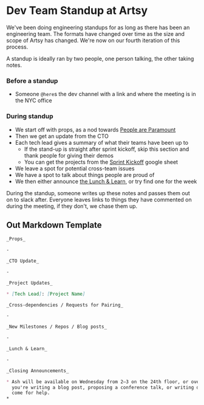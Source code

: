 # Dev Team Standup at Artsy

We've been doing engineering standups for as long as there has been an engineering team. The formats have changed over
time as the size and scope of Artsy has changed. We're now on our fourth iteration of this process.

A standup is ideally ran by two people, one person talking, the other taking notes.

### Before a standup

* Someone `@here`s the dev channel with a link and where the meeting is in the NYC office

### During standup

* We start off with props, as a nod towards [People are Paramount][pplp]
* Then we get an update from the CTO
* Each tech lead gives a summary of what their teams have been up to
  * If the stand-up is straight after sprint kickoff, skip this section and thank people for giving their demos
  * You can get the projects from the [Sprint Kickoff][sk] google sheet
* We leave a spot for potential cross-team issues
* We have a spot to talk about things people are proud of
* We then either announce [the Lunch & Learn][ll], or try find one for the week

During the standup, someone writes up these notes and passes them out on to slack after.
Everyone leaves links to things they have commented on during the meeting, if they don't, we chase them up.

## Out Markdown Template

```md
_Props_

-

_CTO Update_

-

_Project Updates_

* [Tech Lead]: [Project Name]

_Cross-dependencies / Requests for Pairing_

-

_New Milestones / Repos / Blog posts_

-

_Lunch & Learn_

-

_Closing Announcements_

* Ash will be available on Wednesday from 2–3 on the 24th floor, or over Slack, to assist with writing projects. If
  you're writing a blog post, proposing a conference talk, or writing documentation, this is where you can
  come for help.
*
```

[pplp]: https://github.com/artsy/meta/blob/master/meta/what_is_artsy.md#people-are-paramount
[ll]: https://github.com/artsy/meta/blob/master/meta/lunch_and_learn.md
[sk]: https://docs.google.com/presentation/d/1qnaMUeshbvHb-m3kFGmnzySsoGL-jKx8iF0E5H8sJXQ/edit#slide=id.g2fb69f4062_0_137
